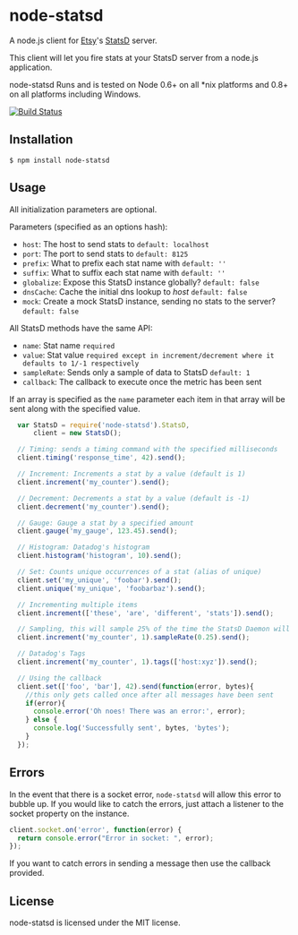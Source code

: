 # node-statsd

A node.js client for [Etsy](http://etsy.com)'s [StatsD](https://github.com/etsy/statsd) server.

This client will let you fire stats at your StatsD server from a node.js application.

node-statsd Runs and is tested on Node 0.6+ on all *nix platforms and 0.8+ on all platforms including Windows.

[![Build Status](https://secure.travis-ci.org/vanchi-zendesk/node-statsd.png?branch=master)](http://travis-ci.org/vanchi-zendesk/node-statsd)

## Installation

```
$ npm install node-statsd
```

## Usage

All initialization parameters are optional.

Parameters (specified as an options hash):
* `host`:      The host to send stats to `default: localhost`
* `port`:      The port to send stats to `default: 8125`
* `prefix`:    What to prefix each stat name with `default: ''`
* `suffix`:    What to suffix each stat name with `default: ''`
* `globalize`: Expose this StatsD instance globally? `default: false`
* `dnsCache`:  Cache the initial dns lookup to *host* `default: false`
* `mock`:      Create a mock StatsD instance, sending no stats to the server? `default: false`

All StatsD methods have the same API:
* `name`:       Stat name `required`
* `value`:      Stat value `required except in increment/decrement where it defaults to 1/-1 respectively`
* `sampleRate`: Sends only a sample of data to StatsD `default: 1`
* `callback`:   The callback to execute once the metric has been sent

If an array is specified as the `name` parameter each item in that array will be sent along with the specified value.

```javascript
  var StatsD = require('node-statsd').StatsD,
      client = new StatsD();

  // Timing: sends a timing command with the specified milliseconds
  client.timing('response_time', 42).send();

  // Increment: Increments a stat by a value (default is 1)
  client.increment('my_counter').send();

  // Decrement: Decrements a stat by a value (default is -1)
  client.decrement('my_counter').send();

  // Gauge: Gauge a stat by a specified amount
  client.gauge('my_gauge', 123.45).send();

  // Histogram: Datadog's histogram
  client.histogram('histogram', 10).send();

  // Set: Counts unique occurrences of a stat (alias of unique)
  client.set('my_unique', 'foobar').send();
  client.unique('my_unique', 'foobarbaz').send();

  // Incrementing multiple items
  client.increment(['these', 'are', 'different', 'stats']).send();

  // Sampling, this will sample 25% of the time the StatsD Daemon will compensate for sampling
  client.increment('my_counter', 1).sampleRate(0.25).send();

  // Datadog's Tags
  client.increment('my_counter', 1).tags(['host:xyz']).send();

  // Using the callback
  client.set(['foo', 'bar'], 42).send(function(error, bytes){
    //this only gets called once after all messages have been sent
    if(error){
      console.error('Oh noes! There was an error:', error);
    } else {
      console.log('Successfully sent', bytes, 'bytes');
    }
  });
```

## Errors

In the event that there is a socket error, `node-statsd` will allow this error to bubble up.  If you would like to catch the errors, just attach a listener to the socket property on the instance.

```javascript
client.socket.on('error', function(error) {
  return console.error("Error in socket: ", error);
});
```

If you want to catch errors in sending a message then use the callback provided.

## License

node-statsd is licensed under the MIT license.

